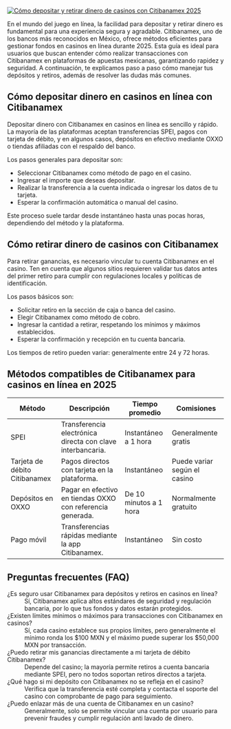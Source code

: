 [![Cómo depositar y retirar dinero de casinos con Citibanamex 2025](https://123-caf.pages.dev/gitsignup.png)](https://vrmoo.ru/Bt82HjjY)

<p>En el mundo del juego en línea, la facilidad para depositar y retirar dinero es fundamental para una experiencia segura y agradable. Citibanamex, uno de los bancos más reconocidos en México, ofrece métodos eficientes para gestionar fondos en casinos en línea durante 2025. Esta guía es ideal para usuarios que buscan entender cómo realizar transacciones con Citibanamex en plataformas de apuestas mexicanas, garantizando rapidez y seguridad. A continuación, te explicamos paso a paso cómo manejar tus depósitos y retiros, además de resolver las dudas más comunes.</p>  <h2>Cómo depositar dinero en casinos en línea con Citibanamex</h2> <p>Depositar dinero con Citibanamex en casinos en línea es sencillo y rápido. La mayoría de las plataformas aceptan transferencias SPEI, pagos con tarjeta de débito, y en algunos casos, depósitos en efectivo mediante OXXO o tiendas afiliadas con el respaldo del banco.</p> <p>Los pasos generales para depositar son:</p> <ul>     <li>Seleccionar Citibanamex como método de pago en el casino.</li>     <li>Ingresar el importe que deseas depositar.</li>     <li>Realizar la transferencia a la cuenta indicada o ingresar los datos de tu tarjeta.</li>     <li>Esperar la confirmación automática o manual del casino.</li> </ul> <p>Este proceso suele tardar desde instantáneo hasta unas pocas horas, dependiendo del método y la plataforma.</p>  <h2>Cómo retirar dinero de casinos con Citibanamex</h2> <p>Para retirar ganancias, es necesario vincular tu cuenta Citibanamex en el casino. Ten en cuenta que algunos sitios requieren validar tus datos antes del primer retiro para cumplir con regulaciones locales y políticas de identificación.</p> <p>Los pasos básicos son:</p> <ul>     <li>Solicitar retiro en la sección de caja o banca del casino.</li>     <li>Elegir Citibanamex como método de cobro.</li>     <li>Ingresar la cantidad a retirar, respetando los mínimos y máximos establecidos.</li>     <li>Esperar la confirmación y recepción en tu cuenta bancaria.</li> </ul> <p>Los tiempos de retiro pueden variar: generalmente entre 24 y 72 horas.</p>  <h2>Métodos compatibles de Citibanamex para casinos en línea en 2025</h2> <table>     <thead>         <tr>             <th>Método</th>             <th>Descripción</th>             <th>Tiempo promedio</th>             <th>Comisiones</th>         </tr>     </thead>     <tbody>         <tr>             <td>SPEI</td>             <td>Transferencia electrónica directa con clave interbancaria.</td>             <td>Instantáneo a 1 hora</td>             <td>Generalmente gratis</td>         </tr>         <tr>             <td>Tarjeta de débito Citibanamex</td>             <td>Pagos directos con tarjeta en la plataforma.</td>             <td>Instantáneo</td>             <td>Puede variar según el casino</td>         </tr>         <tr>             <td>Depósitos en OXXO</td>             <td>Pagar en efectivo en tiendas OXXO con referencia generada.</td>             <td>De 10 minutos a 1 hora</td>             <td>Normalmente gratuito</td>         </tr>         <tr>             <td>Pago móvil</td>             <td>Transferencias rápidas mediante la app Citibanamex.</td>             <td>Instantáneo</td>             <td>Sin costo</td>         </tr>     </tbody> </table>  <h2>Preguntas frecuentes (FAQ)</h2> <dl>     <dt>¿Es seguro usar Citibanamex para depósitos y retiros en casinos en línea?</dt>     <dd>Sí, Citibanamex aplica altos estándares de seguridad y regulación bancaria, por lo que tus fondos y datos estarán protegidos.</dd>      <dt>¿Existen límites mínimos o máximos para transacciones con Citibanamex en casinos?</dt>     <dd>Sí, cada casino establece sus propios límites, pero generalmente el mínimo ronda los $100 MXN y el máximo puede superar los $50,000 MXN por transacción.</dd>      <dt>¿Puedo retirar mis ganancias directamente a mi tarjeta de débito Citibanamex?</dt>     <dd>Depende del casino; la mayoría permite retiros a cuenta bancaria mediante SPEI, pero no todos soportan retiros directos a tarjeta.</dd>      <dt>¿Qué hago si mi depósito con Citibanamex no se refleja en el casino?</dt>     <dd>Verifica que la transferencia esté completa y contacta el soporte del casino con comprobante de pago para seguimiento.</dd>      <dt>¿Puedo enlazar más de una cuenta de Citibanamex en un casino?</dt>     <dd>Generalmente, solo se permite vincular una cuenta por usuario para prevenir fraudes y cumplir regulación anti lavado de dinero.</dd> </dl>